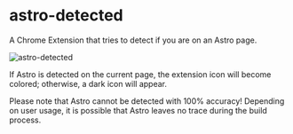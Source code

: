 # astro-detected

A Chrome Extension that tries to detect if you are on an Astro page.

![astro-detected](https://user-images.githubusercontent.com/7889778/229267304-b7084562-59a4-4553-ba20-712a0ee01a46.jpg)

If Astro is detected on the current page, the extension icon will become colored; otherwise, a dark icon will appear.

Please note that Astro cannot be detected with 100% accuracy! Depending on user usage, it is possible that Astro leaves no trace during the build process.
